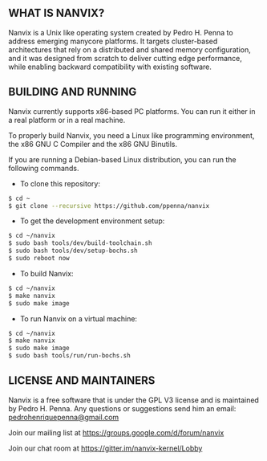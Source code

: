 ## WHAT IS NANVIX?

Nanvix is a Unix like operating system created by Pedro H. Penna to
address emerging manycore platforms. It targets cluster-based
architectures that rely on a distributed and shared memory
configuration, and it was designed from scratch to deliver cutting
edge performance, while enabling backward compatibility with
existing software. 
	
## BUILDING AND RUNNING

Nanvix currently supports x86-based PC platforms. You can run it
either in a real platform or in a real machine.

To properly build Nanvix, you need a Linux like programming
environment, the x86 GNU C Compiler and the x86 GNU Binutils.

If you are running a Debian-based Linux distribution, you can run
the following commands.

- To clone this repository:

```bash
$ cd ~
$ git clone --recursive https://github.com/ppenna/nanvix
```

- To get the development environment setup:

```bash
$ cd ~/nanvix
$ sudo bash tools/dev/build-toolchain.sh
$ sudo bash tools/dev/setup-bochs.sh
$ sudo reboot now
```

- To build Nanvix:

```bash
$ cd ~/nanvix
$ make nanvix
$ sudo make image
```
	
- To run Nanvix on a virtual machine:

```bash
$ cd ~/nanvix
$ make nanvix
$ sudo make image
$ sudo bash tools/run/run-bochs.sh
```

## LICENSE AND MAINTAINERS

Nanvix is a free software that is under the GPL V3 license and is
maintained by Pedro H. Penna. Any questions or suggestions send
him an email: <pedrohenriquepenna@gmail.com>

Join our mailing list at https://groups.google.com/d/forum/nanvix

Join our chat room at https://gitter.im/nanvix-kernel/Lobby
